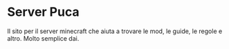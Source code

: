 # Server Puca
Il sito per il server minecraft che aiuta a trovare le mod, le guide, le regole e altro. Molto semplice dai.
